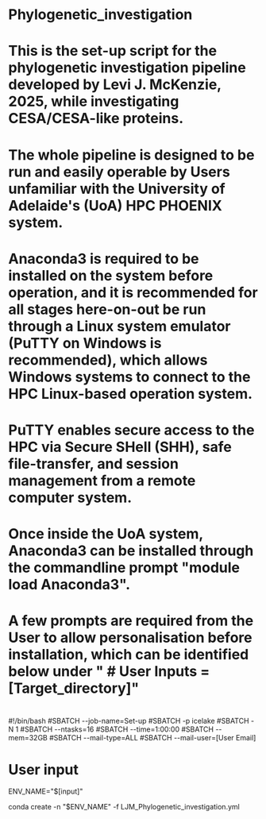 # Phylogenetic_investigation
# This is the set-up script for the phylogenetic investigation pipeline developed by Levi J. McKenzie, 2025, while investigating CESA/CESA-like proteins. 
# The whole pipeline is designed to be run and easily operable by Users unfamiliar with the University of Adelaide's (UoA) HPC PHOENIX system.
# Anaconda3 is required to be installed on the system before operation, and it is recommended for all stages here-on-out be run through a Linux system emulator (PuTTY on Windows is recommended), which allows Windows systems to connect to the HPC Linux-based operation system.
# PuTTY enables secure access to the HPC via Secure SHell (SHH), safe file-transfer, and session management from a remote computer system. 
# Once inside the UoA system, Anaconda3 can be installed through the commandline prompt "module load Anaconda3". 
# A few prompts are required from the User to allow personalisation before installation, which can be identified below under " # User Inputs = [Target_directory]"
#

#!/bin/bash
#SBATCH --job-name=Set-up
#SBATCH -p icelake
#SBATCH -N 1
#SBATCH --ntasks=16
#SBATCH --time=1:00:00
#SBATCH --mem=32GB
#SBATCH --mail-type=ALL
#SBATCH --mail-user=[User Email]

# User input
ENV_NAME="$[input]"

conda create -n "$ENV_NAME" -f LJM_Phylogenetic_investigation.yml
